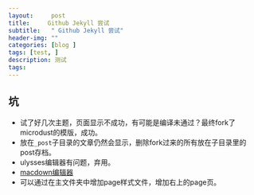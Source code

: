 ```yaml
---
layout:     post
title:     Github Jekyll 尝试
subtitle:   " Github Jekyll 尝试"
header-img: ""
categories: [blog ]
tags: [test, ]
description: 测试
tags:
---
```


## 坑
- 试了好几次主题，页面显示不成功，有可能是编译未通过？最终fork了microdust的模版，成功。
- 放在`_post`子目录的文章仍然会显示，删除fork过来的所有放在子目录里的post存档。
- ulysses编辑器有问题，弃用。
- [macdown编辑器](https://uranusjr.com/work/)
- 可以通过在主文件夹中增加page样式文件，增加右上的page页。
